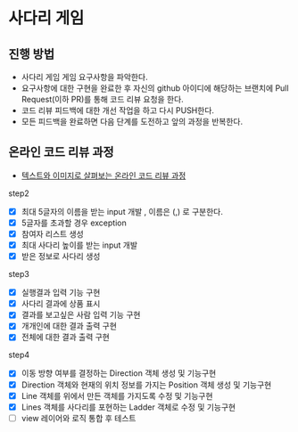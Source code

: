 # 사다리 게임
## 진행 방법
* 사다리 게임 게임 요구사항을 파악한다.
* 요구사항에 대한 구현을 완료한 후 자신의 github 아이디에 해당하는 브랜치에 Pull Request(이하 PR)를 통해 코드 리뷰 요청을 한다.
* 코드 리뷰 피드백에 대한 개선 작업을 하고 다시 PUSH한다.
* 모든 피드백을 완료하면 다음 단계를 도전하고 앞의 과정을 반복한다.

## 온라인 코드 리뷰 과정
* [텍스트와 이미지로 살펴보는 온라인 코드 리뷰 과정](https://github.com/nextstep-step/nextstep-docs/tree/master/codereview)


step2
-[x] 최대 5글자의 이름을 받는 input 개발 , 이름은 (,) 로 구분한다.
-[x] 5글자를 초과할 경우 exception
-[x] 참여자 리스트 생성
-[x] 최대 사다리 높이를 받는 input 개발
-[x] 받은 정보로 사다리 생성

step3
-[x] 실행결과 입력 기능 구현
-[x] 사다리 결과에 상품 표시
-[x] 결과를 보고싶은 사람 입력 기능 구현
-[x] 개개인에 대한 결과 출력 구현
-[x] 전체에 대한 결과 출력 구현

step4
-[x] 이동 방향 여부를 결정하는 Direction 객체 생성 및 기능구현
-[x] Direction 객체와 현재의 위치 정보를 가지는 Position 객체 생성 및 기능구현
-[x] Line 객체를 위에서 만든 객체를 가지도록 수정 및 기능구현
-[x] Lines 객체를 사다리를 포현하는 Ladder 객체로 수정 및 기능구현
-[ ] view 레이어와 로직 통합 후 테스트
